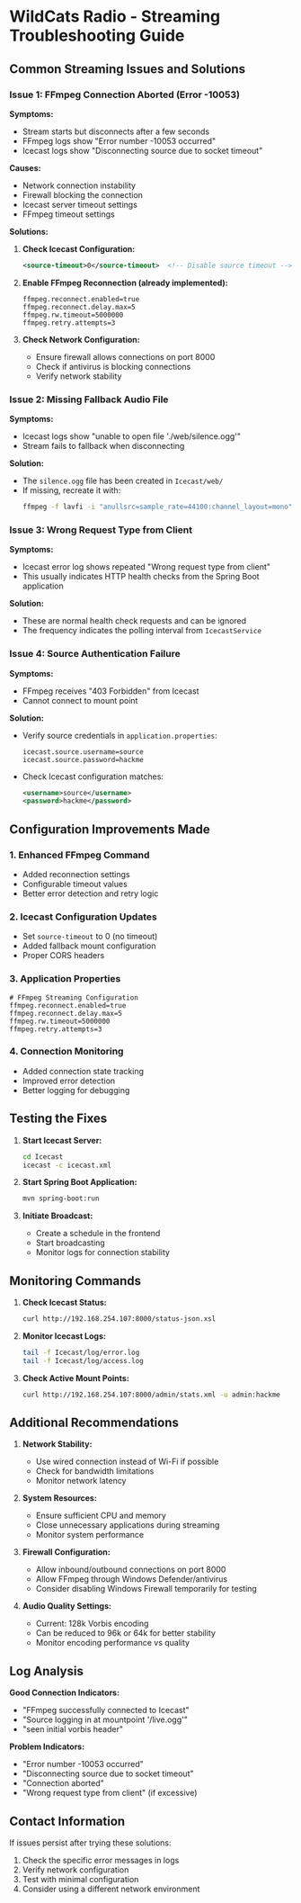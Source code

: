 # WildCats Radio - Streaming Troubleshooting Guide

## Common Streaming Issues and Solutions

### Issue 1: FFmpeg Connection Aborted (Error -10053)

**Symptoms:**
- Stream starts but disconnects after a few seconds
- FFmpeg logs show "Error number -10053 occurred"
- Icecast logs show "Disconnecting source due to socket timeout"

**Causes:**
- Network connection instability
- Firewall blocking the connection
- Icecast server timeout settings
- FFmpeg timeout settings

**Solutions:**

1. **Check Icecast Configuration:**
   ```xml
   <source-timeout>0</source-timeout>  <!-- Disable source timeout -->
   ```

2. **Enable FFmpeg Reconnection (already implemented):**
   ```properties
   ffmpeg.reconnect.enabled=true
   ffmpeg.reconnect.delay.max=5
   ffmpeg.rw.timeout=5000000
   ffmpeg.retry.attempts=3
   ```

3. **Check Network Configuration:**
   - Ensure firewall allows connections on port 8000
   - Check if antivirus is blocking connections
   - Verify network stability

### Issue 2: Missing Fallback Audio File

**Symptoms:**
- Icecast logs show "unable to open file './web/silence.ogg'"
- Stream fails to fallback when disconnecting

**Solution:**
- The `silence.ogg` file has been created in `Icecast/web/`
- If missing, recreate it with:
  ```bash
  ffmpeg -f lavfi -i "anullsrc=sample_rate=44100:channel_layout=mono" -t 60 -c:a libvorbis -b:a 64k silence.ogg
  ```

### Issue 3: Wrong Request Type from Client

**Symptoms:**
- Icecast error log shows repeated "Wrong request type from client"
- This usually indicates HTTP health checks from the Spring Boot application

**Solution:**
- These are normal health check requests and can be ignored
- The frequency indicates the polling interval from `IcecastService`

### Issue 4: Source Authentication Failure

**Symptoms:**
- FFmpeg receives "403 Forbidden" from Icecast
- Cannot connect to mount point

**Solution:**
- Verify source credentials in `application.properties`:
  ```properties
  icecast.source.username=source
  icecast.source.password=hackme
  ```
- Check Icecast configuration matches:
  ```xml
  <username>source</username>
  <password>hackme</password>
  ```

## Configuration Improvements Made

### 1. Enhanced FFmpeg Command
- Added reconnection settings
- Configurable timeout values
- Better error detection and retry logic

### 2. Icecast Configuration Updates
- Set `source-timeout` to 0 (no timeout)
- Added fallback mount configuration
- Proper CORS headers

### 3. Application Properties
```properties
# FFmpeg Streaming Configuration
ffmpeg.reconnect.enabled=true
ffmpeg.reconnect.delay.max=5
ffmpeg.rw.timeout=5000000
ffmpeg.retry.attempts=3
```

### 4. Connection Monitoring
- Added connection state tracking
- Improved error detection
- Better logging for debugging

## Testing the Fixes

1. **Start Icecast Server:**
   ```bash
   cd Icecast
   icecast -c icecast.xml
   ```

2. **Start Spring Boot Application:**
   ```bash
   mvn spring-boot:run
   ```

3. **Initiate Broadcast:**
   - Create a schedule in the frontend
   - Start broadcasting
   - Monitor logs for connection stability

## Monitoring Commands

1. **Check Icecast Status:**
   ```bash
   curl http://192.168.254.107:8000/status-json.xsl
   ```

2. **Monitor Icecast Logs:**
   ```bash
   tail -f Icecast/log/error.log
   tail -f Icecast/log/access.log
   ```

3. **Check Active Mount Points:**
   ```bash
   curl http://192.168.254.107:8000/admin/stats.xml -u admin:hackme
   ```

## Additional Recommendations

1. **Network Stability:**
   - Use wired connection instead of Wi-Fi if possible
   - Check for bandwidth limitations
   - Monitor network latency

2. **System Resources:**
   - Ensure sufficient CPU and memory
   - Close unnecessary applications during streaming
   - Monitor system performance

3. **Firewall Configuration:**
   - Allow inbound/outbound connections on port 8000
   - Allow FFmpeg through Windows Defender/antivirus
   - Consider disabling Windows Firewall temporarily for testing

4. **Audio Quality Settings:**
   - Current: 128k Vorbis encoding
   - Can be reduced to 96k or 64k for better stability
   - Monitor encoding performance vs quality

## Log Analysis

**Good Connection Indicators:**
- "FFmpeg successfully connected to Icecast"
- "Source logging in at mountpoint '/live.ogg'"
- "seen initial vorbis header"

**Problem Indicators:**
- "Error number -10053 occurred"
- "Disconnecting source due to socket timeout"
- "Connection aborted"
- "Wrong request type from client" (if excessive)

## Contact Information

If issues persist after trying these solutions:
1. Check the specific error messages in logs
2. Verify network configuration
3. Test with minimal configuration
4. Consider using a different network environment 